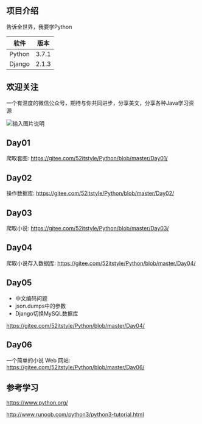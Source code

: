 ## 项目介绍

告诉全世界，我要学Python


| 软件 | 版本  | 
| ---- | ----- |
|   Python   |  3.7.1 |    
|   Django   | 2.1.3 |   



## 欢迎关注

一个有温度的微信公众号，期待与你共同进步，分享美文，分享各种Java学习资源

![输入图片说明](https://images.gitee.com/uploads/images/2018/0809/181043_76e4d5b8_87650.png "1234.png")

## Day01

爬取套图: https://gitee.com/52itstyle/Python/blob/master/Day01/

## Day02

操作数据库: https://gitee.com/52itstyle/Python/blob/master/Day02/

## Day03

爬取小说: https://gitee.com/52itstyle/Python/blob/master/Day03/

## Day04

爬取小说存入数据库: https://gitee.com/52itstyle/Python/blob/master/Day04/

## Day05

- 中文编码问题
- json.dumps中的参数
- Django切换MySQL数据库

https://gitee.com/52itstyle/Python/blob/master/Day04/

## Day06

一个简单的小说 Web 网站: https://gitee.com/52itstyle/Python/blob/master/Day06/


## 参考学习

https://www.python.org/

http://www.runoob.com/python3/python3-tutorial.html